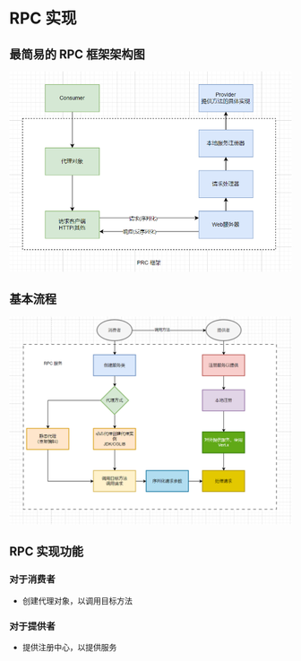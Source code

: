 # RPC 实现

## 最简易的 RPC 框架架构图

![img.png](doc/架构图.png)

## 基本流程

![img_1.png](doc/基本流程.png)

## RPC 实现功能

### 对于消费者

- 创建代理对象，以调用目标方法

### 对于提供者

- 提供注册中心，以提供服务
